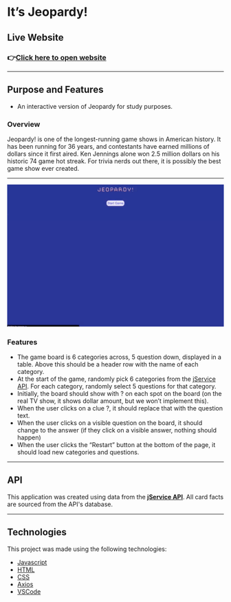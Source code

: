 # It’s Jeopardy!

## **Live Website**

### 👉[Click here to open website](https://cng008.github.io/15_Jeopardy/)

---

## **Purpose and Features**

- An interactive version of Jeopardy for study purposes.

### **Overview**

Jeopardy! is one of the longest-running game shows in American history. It has been running for 36 years, and contestants have earned millions of dollars since it first aired. Ken Jennings alone won 2.5 million dollars on his historic 74 game hot streak. For trivia nerds out there, it is possibly the best game show ever created.

---

[<img src="jeopardy.gif" width="700"/>](jeopardy.gif)

### **Features**

- The game board is 6 categories across, 5 question down, displayed in a table. Above this should be a header row with the name of each category.
- At the start of the game, randomly pick 6 categories from the [jService API](http://jservice.io/). For each category, randomly select 5 questions for that category.
- Initially, the board should show with ? on each spot on the board (on the real TV show, it shows dollar amount, but we won’t implement this).
- When the user clicks on a clue ?, it should replace that with the question text.
- When the user clicks on a visible question on the board, it should change to the answer (if they click on a visible answer, nothing should happen)
- When the user clicks the “Restart” button at the bottom of the page, it should load new categories and questions.

---

## **API**

This application was created using data from the <ins>**[jService API](http://jservice.io/)**</ins>. All card facts are sourced from the API's database.

---

## **Technologies**

This project was made using the following technologies:

- [Javascript](https://www.javascript.com)
- [HTML](https://developer.mozilla.org/en-US/docs/Web/HTML)
- [CSS](https://developer.mozilla.org/en-US/docs/Web/CSS)
- [Axios](https://axios-http.com/docs/intro)
- [VSCode](https://code.visualstudio.com/docs)
